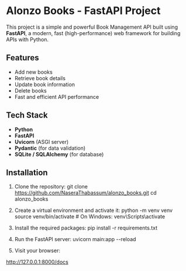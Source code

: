# Alonzo Books - FastAPI Project

This project is a simple and powerful Book Management API built using **FastAPI**, a modern, fast (high-performance) web framework for building APIs with Python.

## Features

- Add new books
- Retrieve book details
- Update book information
- Delete books
- Fast and efficient API performance

## Tech Stack

- **Python**
- **FastAPI**
- **Uvicorn** (ASGI server)
- **Pydantic** (for data validation)
- **SQLite / SQLAlchemy** (for database)

## Installation

1. Clone the repository: git clone https://github.com/NaseraThabassum/alonzo_books.git
   cd alonzo_books
2. Create a virtual environment and activate it: python -m venv venv
source venv/bin/activate  # On Windows: venv\Scripts\activate
3. Install the required packages: pip install -r requirements.txt
4. Run the FastAPI server: uvicorn main:app --reload


5. Visit your browser:

http://127.0.0.1:8000/docs
